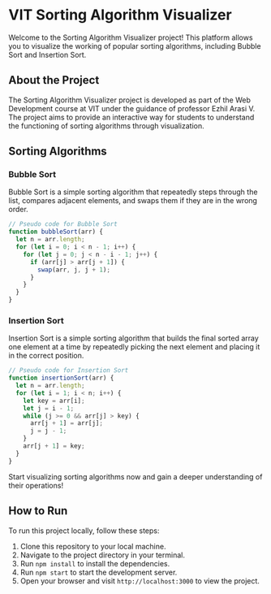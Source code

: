 # VIT Sorting Algorithm Visualizer

Welcome to the Sorting Algorithm Visualizer project! This platform allows you to visualize the working of popular sorting algorithms, including Bubble Sort and Insertion Sort.

## About the Project

The Sorting Algorithm Visualizer project is developed as part of the Web Development course at VIT under the guidance of professor Ezhil Arasi V. The project aims to provide an interactive way for students to understand the functioning of sorting algorithms through visualization.

## Sorting Algorithms

### Bubble Sort

Bubble Sort is a simple sorting algorithm that repeatedly steps through the list, compares adjacent elements, and swaps them if they are in the wrong order.

```javascript
// Pseudo code for Bubble Sort
function bubbleSort(arr) {
  let n = arr.length;
  for (let i = 0; i < n - 1; i++) {
    for (let j = 0; j < n - i - 1; j++) {
      if (arr[j] > arr[j + 1]) {
        swap(arr, j, j + 1);
      }
    }
  }
}
```

### Insertion Sort

Insertion Sort is a simple sorting algorithm that builds the final sorted array one element at a time by repeatedly picking the next element and placing it in the correct position.

```javascript
// Pseudo code for Insertion Sort
function insertionSort(arr) {
  let n = arr.length;
  for (let i = 1; i < n; i++) {
    let key = arr[i];
    let j = i - 1;
    while (j >= 0 && arr[j] > key) {
      arr[j + 1] = arr[j];
      j = j - 1;
    }
    arr[j + 1] = key;
  }
}
```

Start visualizing sorting algorithms now and gain a deeper understanding of their operations!

## How to Run

To run this project locally, follow these steps:

1. Clone this repository to your local machine.
2. Navigate to the project directory in your terminal.
3. Run `npm install` to install the dependencies.
4. Run `npm start` to start the development server.
5. Open your browser and visit `http://localhost:3000` to view the project.
